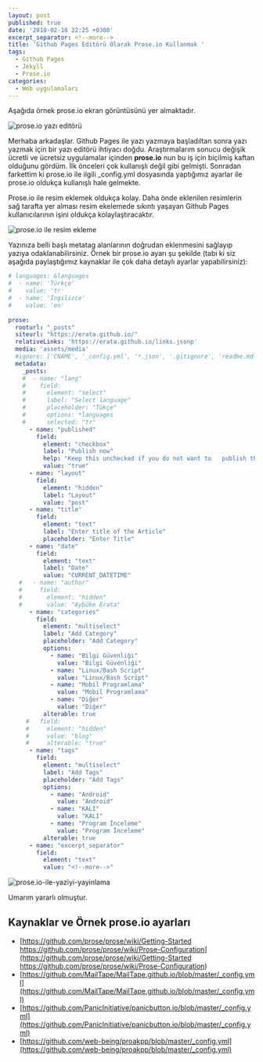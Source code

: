 ```yaml
---
layout: post
published: true
date: '2018-02-18 22:25 +0300'
excerpt_separator: <!--more-->
title: 'Github Pages Editörü Olarak Prose.io Kullanmak '
tags:
  - Github Pages
  - Jekyll
  - Prose.io
categories:
  - Web uygulamaları
---
```

Aşağıda örnek prose.io ekran görüntüsünü yer almaktadır.

![prose.io yazı editörü]({{site.baseurl}}/assets/media/prose.io-yazi-editoru.PNG)

Merhaba arkadaşlar. Github Pages ile yazı yazmaya başladıltan sonra yazı yazmak için bir yazı editörü ihtiyacı doğdu. Araştırmalarım sonucu değişik ücretli ve ücretsiz uygulamalar içinden **prose.io** nun bu iş için biçilmiş kaftan olduğunu gördüm. İlk önceleri çok kullanışlı değil gibi gelmişti. Sonradan farkettim ki prose.io ile ilgili _config.yml dosyasında yaptığımız ayarlar ile prose.io oldukça kullanışlı hale gelmekte.

<!--more-->

Prose.io ile resim eklemek oldukça kolay. Daha önde eklenilen resimlerin sağ tarafta yer alması resim ekelemede sıkıntı yaşayan Github Pages kullanıcılarının işini oldukça kolaylaştıracaktır.

![prose.io ile resim ekleme]({{site.baseurl}}/assets/media/prose.io-ile-resim-ekleme.PNG)

Yazınıza belli başlı metatag alanlarının doğrudan eklenmesini sağlayıp yazıya odaklanabilirsiniz. Örnek bir prose.io ayarı şu şekilde (tabi ki siz aşağıda paylaştığımız kaynaklar ile çok daha detaylı ayarlar yapabilirsiniz):

```yaml
# languages: &languages
#  - name: 'Türkçe'
#    value: 'tr'
#  - name: 'İngilizce'
#    value: 'en'  
    
prose:
  rooturl: "_posts"
  siteurl: "https://erata.github.io/"
  relativeLinks: 'https://erata.github.io/links.jsonp'
  media: 'assets/media'
  #ignore: ['CNAME', '_config.yml', '*.json', '.gitignore', 'readme.md', '*.xml', 'admin.html']
  metadata:
    _posts:
    #  - name: "lang"
    #    field:
    #      element: "select"
    #      label: "Select language"
    #      placeholder: "Tükçe"
    #      options: *languages
    #      selected: "tr"
      - name: "published"
        field:
          element: "checkbox"
          label: "Publish now"
          help: "Keep this unchecked if you do not want to   publish the article right now"
          value: "true"
      - name: "layout"
        field:
          element: "hidden"
          label: "Layout"
          value: "post"
      - name: "title"
        field:
          element: "text"
          label: "Enter title of the Article"
          placeholder: "Enter Title"
      - name: "date"
        field:
          element: "text"
          label: "Date"
          value: "CURRENT_DATETIME"
   #   - name: "author"
   #     field:
   #       element: "hidden"
   #       value: "Aybüke Erata"
      - name: "categories"
        field:
          element: "multiselect"
          label: "Add Category"
          placeholder: "Add Category"
          options:
            - name: "Bilgi Güvenliği"
              value: "Bilgi Güvenliği"
            - name: "Linux/Bash Script"
              value: "Linux/Bash Script"  
            - name: "Mobil Programlama"
              value: "Mobil Programlama"
            - name: "Diğer"
              value: "Diğer"  
          alterable: true
     #   field:
     #     element: "hidden"
     #     value: "blog"
     #     alterable: "true"
      - name: "tags"
        field:
          element: "multiselect"
          label: "Add Tags"
          placeholder: "Add Tags"
          options:
            - name: "Android"
              value: "Android"
            - name: "KALI"
              value: "KALI"  
            - name: "Program İnceleme"
              value: "Program İnceleme"   
          alterable: true
      - name: "excerpt_separator"
        field:
          element: "text"
          value: "<!--more-->" 
```         

![prose.io-ile-yaziyi-yayinlama]({{site.baseurl}}/assets/media/prose.io-ile-yaziyi-yayinlama.PNG)

Umarım yararlı olmuştur.

## Kaynaklar ve Örnek prose.io ayarları
- [https://github.com/prose/prose/wiki/Getting-Started https://github.com/prose/prose/wiki/Prose-Configuration](https://github.com/prose/prose/wiki/Getting-Started https://github.com/prose/prose/wiki/Prose-Configuration)
- [https://github.com/MailTape/MailTape.github.io/blob/master/_config.yml](https://github.com/MailTape/MailTape.github.io/blob/master/_config.yml)
- [https://github.com/PanicInitiative/panicbutton.io/blob/master/_config.yml](https://github.com/PanicInitiative/panicbutton.io/blob/master/_config.yml)
- [https://github.com/web-being/proakpp/blob/master/_config.yml](https://github.com/web-being/proakpp/blob/master/_config.yml)

